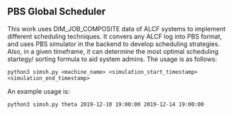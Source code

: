 ## PBS Global Scheduler
This work uses DIM_JOB_COMPOSITE data of ALCF systems to implement different scheduling techniques. It convers any ALCF log into PBS format, and uses PBS simulator in the backend to develop scheduling strategies. Also, in a given timeframe, it can determine the most optimal scheduling startegy/ sorting formula to aid system admins. The usage is as follows:

```
python3 simsh.py <machine_name> <simulation_start_timestamp> <simulation_end_timestamp>

```

An example usage is:
```
python3 simsh.py theta 2019-12-10 19:00:00 2019-12-14 19:00:00
```